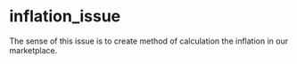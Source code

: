 # inflation_issue
The sense of this issue is to create method of calculation the inflation in our marketplace.
